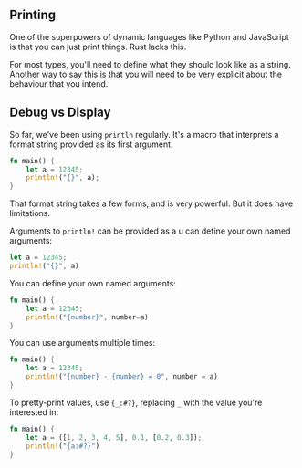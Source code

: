 <section class="slide">

# Printing

</section>

<section class="slide">

One of the superpowers of dynamic languages like Python and JavaScript is that you can just print things.
<span class="fragment">Rust lacks this.</span>
<p class="fragment">For most types, you'll need to define what they should look like as a string.
<span class="fragment">Another way to say this is that you will need to be very explicit about the behaviour that you intend.</span>
</p>

</section>

<section class="slide">

## Debug vs Display

</section>

<section class="slide">

So far, we've been using `println` regularly.
<span class="fragment">It's a macro that interprets a format string provided as its first argument.</span>

<div class="fragment">

```rust
fn main() {
    let a = 12345;
    println!("{}", a);
}
```

</div>

<span class="fragment">That format string takes a few forms, and is very powerful.</span>
<span class="fragment">But it does have limitations.</span>

</section>

<section class="slide">

Arguments to `println!` can be provided as a  u can define your own named arguments:

```rust
let a = 12345;
println!("{}", a)
```

</section>

<section class="slide">

You can define your own named arguments:

```rust
fn main() {
    let a = 12345;
    println!("{number}", number=a)
}
```

</section>

<section class="slide">

You can use arguments multiple times:

```rust
fn main() {
    let a = 12345;
    println!("{number} - {number} = 0", number = a)
}
```

</section>

<section class="slide">

To pretty-print values, use `{_:#?}`, replacing `_` with the value you're interested in:

```rust
fn main() {
    let a = ([1, 2, 3, 4, 5], 0.1, [0.2, 0.3]);
    println!("{a:#?}")
}
```

</section>
